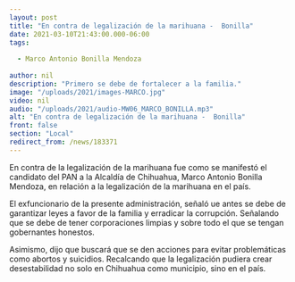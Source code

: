 ```yaml
---
layout: post
title: "En contra de legalización de la marihuana -  Bonilla"
date: 2021-03-10T21:43:00.000-06:00
tags:
  
  - Marco Antonio Bonilla Mendoza
  
author: nil
description: "Primero se debe de fortalecer a la familia."
image: "/uploads/2021/images-MARCO.jpg"
video: nil
audio: "/uploads/2021/audio-MW06_MARCO_BONILLA.mp3"
alt: "En contra de legalización de la marihuana -  Bonilla"
front: false
section: "Local"
redirect_from: /news/183371
---
```


En contra de la legalización de la marihuana fue como se manifestó el candidato del PAN a la Alcaldía de Chihuahua, Marco Antonio Bonilla Mendoza, en relación a la legalización de la marihuana en el país.

El exfuncionario de la presente administración, señaló ue antes se debe de garantizar leyes a favor de la familia y erradicar la corrupción. Señalando que se debe de tener corporaciones limpias y sobre todo el que se tengan gobernantes honestos.

Asimismo, dijo que buscará que se den acciones para evitar problemáticas como abortos y suicidios. Recalcando que la legalización pudiera crear desestabilidad no solo en Chihuahua como municipio, sino en el país.
